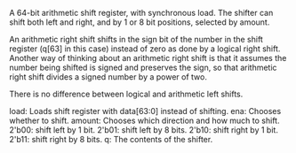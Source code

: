 A 64-bit arithmetic shift register, with synchronous load. The shifter can shift both left and right, and by 1 or 8 bit positions, selected by amount.

An arithmetic right shift shifts in the sign bit of the number in the shift register (q[63] in this case) instead of zero as done by a logical right shift. Another way of thinking about an arithmetic right shift is that it assumes the number being shifted is signed and preserves the sign, so that arithmetic right shift divides a signed number by a power of two.

There is no difference between logical and arithmetic left shifts.

load: Loads shift register with data[63:0] instead of shifting.
ena: Chooses whether to shift.
amount: Chooses which direction and how much to shift.
2'b00: shift left by 1 bit.
2'b01: shift left by 8 bits.
2'b10: shift right by 1 bit.
2'b11: shift right by 8 bits.
q: The contents of the shifter.
